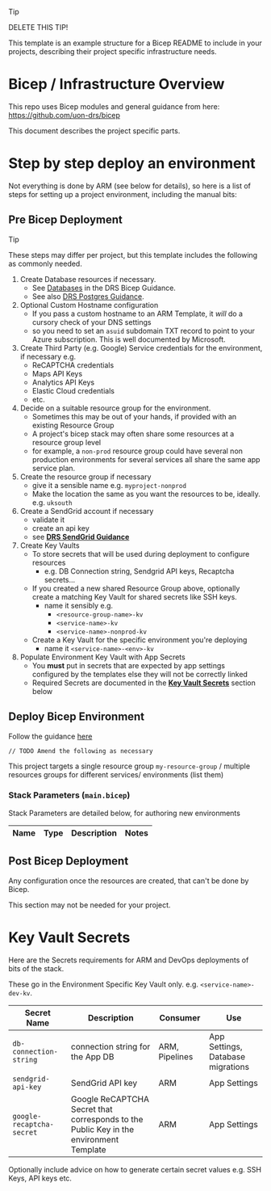 > [!TIP]
> DELETE THIS TIP!
>
> This template is an example structure for a Bicep README to include in your projects, describing their project specific infrastructure needs.

# Bicep / Infrastructure Overview

This repo uses Bicep modules and general guidance from here: https://github.com/uon-drs/bicep

This document describes the project specific parts.

# Step by step deploy an environment

Not everything is done by ARM (see below for details), so here is a list of steps for setting up a project environment, including the manual bits:

## Pre Bicep Deployment

> [!TIP]
> These steps may differ per project, but this template includes the following as commonly needed.

1. Create Database resources if necessary.
    - See [Databases](https://github.com/uon-drs/bicep/blob/main/docs/non-bicep.md#databases) in the DRS Bicep Guidance.
    - See also [DRS Postgres Guidance](https://github.com/orgs/uon-drs/discussions/23).
1. Optional Custom Hostname configuration
    - If you pass a custom hostname to an ARM Template, it _will_ do a cursory check of your DNS settings
    - so you need to set an `asuid` subdomain TXT record to point to your Azure subscription. This is well documented by Microsoft.
1. Create Third Party (e.g. Google) Service credentials for the environment, if necessary e.g.
    - ReCAPTCHA credentials
    - Maps API Keys
    - Analytics API Keys
    - Elastic Cloud credentials
    - etc.
1. Decide on a suitable resource group for the environment.
    - Sometimes this may be out of your hands, if provided with an existing Resource Group
    - A project's bicep stack may often share some resources at a resource group level
    - for example, a `non-prod` resource group could have several non production environments for several services all share the same app service plan.
1. Create the resource group if necessary
    - give it a sensible name e.g. `myproject-nonprod`
    - Make the location the same as you want the resources to be, ideally. e.g. `uksouth`
1. Create a SendGrid account if necessary
    - validate it
    - create an api key
    - see [**DRS SendGrid Guidance**](https://github.com/orgs/uon-drs/discussions/32)
1. Create Key Vaults
    - To store secrets that will be used during deployment to configure resources
        - e.g. DB Connection string, Sendgrid API keys, Recaptcha secrets...
    - If you created a new shared Resource Group above, optionally create a matching Key Vault for shared secrets like SSH keys.
        - name it sensibly e.g.
            - `<resource-group-name>-kv`
            - `<service-name>-kv`
            - `<service-name>-nonprod-kv`
    - Create a Key Vault for the specific environment you're deploying
        - name it `<service-name>-<env>-kv`
1. Populate Environment Key Vault with App Secrets
   - You **must** put in secrets that are expected by app settings configured by the templates else they will not be correctly linked
   - Required Secrets are documented in the [**Key Vault Secrets**](#key-vault-secrets) section below

## Deploy Bicep Environment

Follow the guidance [here](https://github.com/uon-drs/bicep/blob/main/docs/deployment.md)

`// TODO Amend the following as necessary`

This project targets a single resource group `my-resource-group` / multiple resources groups for different services/ environments (list them)

### Stack Parameters (`main.bicep`)

Stack Parameters are detailed below, for authoring new environments

Name | Type | Description | Notes
-|-|-|-


## Post Bicep Deployment

Any configuration once the resources are created, that can't be done by Bicep.

This section may not be needed for your project.

# Key Vault Secrets

Here are the Secrets requirements for ARM and DevOps deployments of bits of the stack.

These go in the Environment Specific Key Vault only. e.g. `<service-name>-dev-kv`.

Secret Name | Description | Consumer | Use
-|-|-|-
`db-connection-string` |connection string for the App DB | ARM, Pipelines | App Settings, Database migrations
`sendgrid-api-key` | SendGrid API key | ARM | App Settings
`google-recaptcha-secret` | Google ReCAPTCHA Secret that corresponds to the Public Key in the environment Template | ARM | App Settings

Optionally include advice on how to generate certain secret values e.g. SSH Keys, API keys etc.